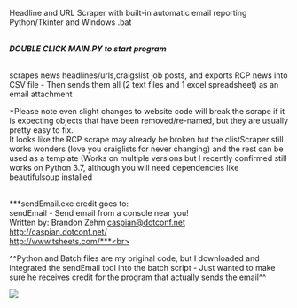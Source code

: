 Headline and URL Scraper with built-in automatic email reporting<br>
Python/Tkinter and Windows .bat<br><br>

***DOUBLE CLICK MAIN.PY to start program***<br><br>

scrapes news headlines/urls,craigslist job posts, and exports RCP news into CSV file - Then sends them all (2 text files and 1 excel spreadsheet) as an email attachment<br>

*Please note even slight changes to website code will break the scrape if it is expecting objects that have been removed/re-named, but they are usually pretty easy to fix. 
<br>It looks like the RCP scrape may already be broken but the clistScraper still works wonders (love you craiglists for never changing) and the rest can be used as a template (Works on multiple versions but I recently confirmed still works on Python 3.7, although you will need dependencies like beautifulsoup installed<br><br>

***sendEmail.exe credit goes to:<br>
sendEmail - Send email from a console near you!<br>
Written by: Brandon Zehm <caspian@dotconf.net><br>
http://caspian.dotconf.net/<br>
http://www.tsheets.com/***<br>

^^Python and Batch files are my original code, but I downloaded and integrated the sendEmail tool into the batch script - Just wanted to make sure he receives credit for the program that actually sends the email^^

<img src="http://cgfixit.com/img/scrapeNemail.png">
